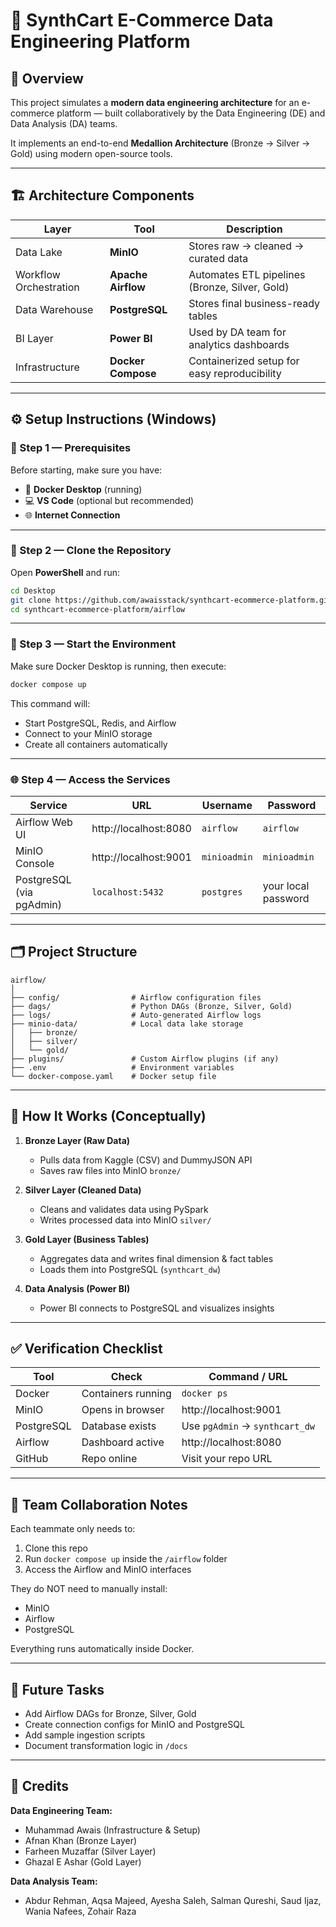 # 🛒 SynthCart E-Commerce Data Engineering Platform

## 📘 Overview
This project simulates a **modern data engineering architecture** for an e-commerce platform — built collaboratively by the Data Engineering (DE) and Data Analysis (DA) teams.

It implements an end-to-end **Medallion Architecture** (Bronze → Silver → Gold) using modern open-source tools.

---

## 🏗️ Architecture Components

| Layer | Tool | Description |
|-------|------|-------------|
| Data Lake | **MinIO** | Stores raw → cleaned → curated data |
| Workflow Orchestration | **Apache Airflow** | Automates ETL pipelines (Bronze, Silver, Gold) |
| Data Warehouse | **PostgreSQL** | Stores final business-ready tables |
| BI Layer | **Power BI** | Used by DA team for analytics dashboards |
| Infrastructure | **Docker Compose** | Containerized setup for easy reproducibility |

---

## ⚙️ Setup Instructions (Windows)

### 🧩 Step 1 — Prerequisites
Before starting, make sure you have:
- 🐳 **Docker Desktop** (running)
- 💻 **VS Code** (optional but recommended)
- 🌐 **Internet Connection**

---

### 🧱 Step 2 — Clone the Repository
Open **PowerShell** and run:

```bash
cd Desktop
git clone https://github.com/awaisstack/synthcart-ecommerce-platform.git
cd synthcart-ecommerce-platform/airflow
```

---

### 🚀 Step 3 — Start the Environment
Make sure Docker Desktop is running, then execute:

```bash
docker compose up
```

This command will:
* Start PostgreSQL, Redis, and Airflow
* Connect to your MinIO storage
* Create all containers automatically

---

### 🌐 Step 4 — Access the Services

| Service | URL | Username | Password |
|---------|-----|----------|----------|
| Airflow Web UI | http://localhost:8080 | `airflow` | `airflow` |
| MinIO Console | http://localhost:9001 | `minioadmin` | `minioadmin` |
| PostgreSQL (via pgAdmin) | `localhost:5432` | `postgres` | your local password |

---

## 🗂️ Project Structure

```
airflow/
│
├── config/                # Airflow configuration files
├── dags/                  # Python DAGs (Bronze, Silver, Gold)
├── logs/                  # Auto-generated Airflow logs
├── minio-data/            # Local data lake storage
│   ├── bronze/
│   ├── silver/
│   └── gold/
├── plugins/               # Custom Airflow plugins (if any)
├── .env                   # Environment variables
└── docker-compose.yaml    # Docker setup file
```

---

## 🧠 How It Works (Conceptually)

1. **Bronze Layer (Raw Data)**
   * Pulls data from Kaggle (CSV) and DummyJSON API
   * Saves raw files into MinIO `bronze/`

2. **Silver Layer (Cleaned Data)**
   * Cleans and validates data using PySpark
   * Writes processed data into MinIO `silver/`

3. **Gold Layer (Business Tables)**
   * Aggregates data and writes final dimension & fact tables
   * Loads them into PostgreSQL (`synthcart_dw`)

4. **Data Analysis (Power BI)**
   * Power BI connects to PostgreSQL and visualizes insights

---

## ✅ Verification Checklist

| Tool | Check | Command / URL |
|------|-------|---------------|
| Docker | Containers running | `docker ps` |
| MinIO | Opens in browser | http://localhost:9001 |
| PostgreSQL | Database exists | Use `pgAdmin` → `synthcart_dw` |
| Airflow | Dashboard active | http://localhost:8080 |
| GitHub | Repo online | Visit your repo URL |

---

## 🤝 Team Collaboration Notes

Each teammate only needs to:
1. Clone this repo
2. Run `docker compose up` inside the `/airflow` folder
3. Access the Airflow and MinIO interfaces

They do NOT need to manually install:
* MinIO
* Airflow
* PostgreSQL

Everything runs automatically inside Docker.

---

## 🧩 Future Tasks

* Add Airflow DAGs for Bronze, Silver, Gold
* Create connection configs for MinIO and PostgreSQL
* Add sample ingestion scripts
* Document transformation logic in `/docs`

---

## 🧾 Credits

**Data Engineering Team:**
* Muhammad Awais (Infrastructure & Setup)
* Afnan Khan (Bronze Layer)
* Farheen Muzaffar (Silver Layer)
* Ghazal E Ashar (Gold Layer)

**Data Analysis Team:**
* Abdur Rehman, Aqsa Majeed, Ayesha Saleh, Salman Qureshi, Saud Ijaz, Wania Nafees, Zohair Raza
